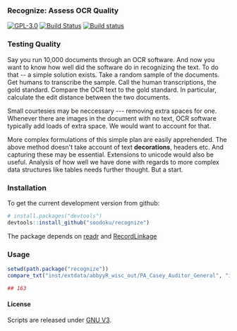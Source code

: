 ### Recognize: Assess OCR Quality

[![GPL-3.0](http://img.shields.io/:license-gpl-blue.svg)](http://opensource.org/licenses/GPL-3.0)
[![Build Status](https://travis-ci.org/soodoku/recognize.svg?branch=master)](https://travis-ci.org/soodoku/recognize)
[![Build status](https://ci.appveyor.com/api/projects/status/yovq8wfrw813usv2?svg=true)](https://ci.appveyor.com/project/soodoku/recognize)

### Testing Quality

Say you run 10,000 documents through an OCR software. And now you want to know how well did the software do in recognizing the text. To do that -- a simple solution exists. Take a random sample of the documents. Get humans to transcribe the sample. Call the human transcriptions, the gold standard. Compare the OCR text to the gold standard. In particular, calculate the edit distance between the two documents. 

Small courtesies may be neccessary --- removing extra spaces for one. Whenever there are images in the document with no text, OCR software typically add loads of extra space. We would want to account for that.

More complex formulations of this simple plan are easily apprehended. The above method doesn't take account of text **decorations**, headers etc. And capturing these may be essential. Extensions to unicode would also be useful. Analysis of how well we have done with regards to more complex data structures like tables needs further thought. But a start. 

### Installation

To get the current development version from github:

```r
# install.packages("devtools")
devtools::install_github("soodoku/recognize")
```

The package depends on [readr](https://github.com/hadley/readr) and [RecordLinkage](https://cran.r-project.org/web/packages/RecordLinkage/index.html)

### Usage

```r
setwd(path.package("recognize"))
compare_txt("inst/extdata/abbyyR_wisc_out/PA_Casey_Auditor_General", "inst/extdata/gold_wisc_out/PA_Casey_Auditor_General")
```

```r
## 163
```

#### License
Scripts are released under [GNU V3](http://www.gnu.org/licenses/gpl-3.0.en.html).
